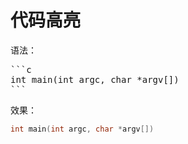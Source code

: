 # 代码高亮

语法：

<pre>
```c
int main(int argc, char *argv[])
```
</pre>

效果：

```c
int main(int argc, char *argv[])
```

